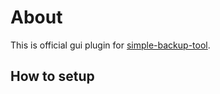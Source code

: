 # About
This is official gui plugin for [simple-backup-tool](https://github.com/imKokoT/simple-backup-tool).

## How to setup
